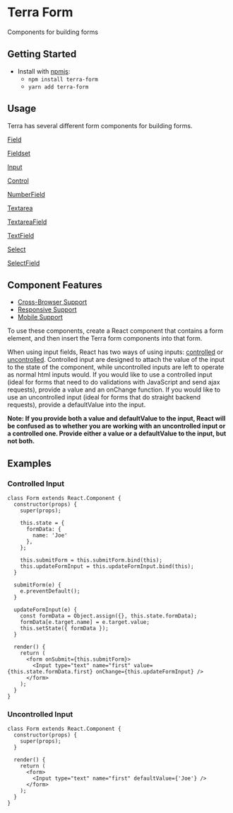 # Terra Form

Components for building forms

## Getting Started

- Install with [npmjs](https://www.npmjs.com):
  - `npm install terra-form`
  - `yarn add terra-form`

## Usage

Terra has several different form components for building forms.

[Field](https://github.com/cerner/terra-core/tree/master/packages/terra-form/docs/Field.md)

[Fieldset](https://github.com/cerner/terra-core/tree/master/packages/terra-form/docs/Fieldset.md)

[Input](https://github.com/cerner/terra-core/tree/master/packages/terra-form/docs/Input.md)

[Control](https://github.com/cerner/terra-core/tree/master/packages/terra-form/docs/Control.md)

[NumberField](https://github.com/cerner/terra-core/tree/master/packages/terra-form/docs/NumberField.md)

[Textarea](https://github.com/cerner/terra-core/tree/master/packages/terra-form/docs/Textarea.md)

[TextareaField](https://github.com/cerner/terra-core/tree/master/packages/terra-form/docs/TextareaField.md)

[TextField](https://github.com/cerner/terra-core/tree/master/packages/terra-form/docs/TextField.md)

[Select](https://github.com/cerner/terra-core/tree/master/packages/terra-form/docs/Select.md)

[SelectField](https://github.com/cerner/terra-core/tree/master/packages/terra-form/docs/SelectField.md)

## Component Features
* [Cross-Browser Support](https://github.com/cerner/terra-core/wiki/Component-Features#cross-browser-support)
* [Responsive Support](https://github.com/cerner/terra-core/wiki/Component-Features#responsive-support)
* [Mobile Support](https://github.com/cerner/terra-core/wiki/Component-Features#mobile-support)


To use these components, create a React component that contains a form element, and then insert the Terra form components into that form.

When using input fields, React has two ways of using inputs: [controlled](https://facebook.github.io/react/docs/forms.html#controlled-components) or [uncontrolled](https://facebook.github.io/react/docs/uncontrolled-components.html). Controlled input are designed to attach the value of the input to the state of the component, while uncontrolled inputs are left to operate as normal html inputs would. If you would like to use a controlled input (ideal for forms that need to do validations with JavaScript and send ajax requests), provide a value and an onChange function. If you would like to use an uncontrolled input (ideal for forms that do straight backend requests), provide a defaultValue into the input.

**Note: If you provide both a value and defaultValue to the input, React will be confused as to whether you are working with an uncontrolled input or a controlled one. Provide either a value or a defaultValue to the input, but not both.**

## Examples

### Controlled Input

    class Form extends React.Component {
      constructor(props) {
        super(props);

        this.state = {
          formData: {
            name: 'Joe'
          },
        };

        this.submitForm = this.submitForm.bind(this);
        this.updateFormInput = this.updateFormInput.bind(this);
      }

      submitForm(e) {
        e.preventDefault();
      }

      updateFormInput(e) {
        const formData = Object.assign({}, this.state.formData);
        formData[e.target.name] = e.target.value;
        this.setState({ formData });
      }

      render() {
        return (
          <form onSubmit={this.submitForm}>
            <Input type="text" name="first" value={this.state.formData.first} onChange={this.updateFormInput} />
          </form>
        );
      }
    }

### Uncontrolled Input

    class Form extends React.Component {
      constructor(props) {
        super(props);
      }

      render() {
        return (
          <form>
            <Input type="text" name="first" defaultValue={'Joe'} />
          </form>
        );
      }
    }
